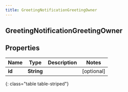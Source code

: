 ```yaml
---
title: GreetingNotificationGreetingOwner
---
```

## GreetingNotificationGreetingOwner


## Properties

| Name | Type | Description | Notes |
| ------------ | ------------- | ------------- | ------------- |
| **id** | **String** |  |  [optional] |
{: class="table table-striped"}



